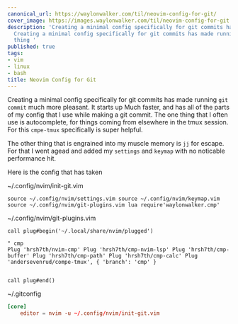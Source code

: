```yaml
---
canonical_url: https://waylonwalker.com/til/neovim-config-for-git/
cover_image: https://images.waylonwalker.com/til/neovim-config-for-git.png
description: 'Creating a minimal config specifically for git commits has made running
  Creating a minimal config specifically for git commits has made running The other
  thing '
published: true
tags:
- vim
- linux
- bash
title: Neovim Config for Git
---
```


Creating a minimal config specifically for git commits has made running
`git commit` much more pleasant.  It starts up Much faster, and has all
of the parts of my config that I use while making a git commit.  The one thing that I often use is autocomplete, for things coming from elsewhere in the tmux session.  For this `cmpe-tmux` specifically is super helpful.

The other thing that is engrained into my muscle memory is `jj` for escape.  For that I went agead and added my `settings` and `keymap` with no noticable performance hit.

Here is the config that has taken


~/.config/nvim/init-git.vim

``` vim
source ~/.config/nvim/settings.vim source ~/.config/nvim/keymap.vim source ~/.config/nvim/git-plugins.vim lua require'waylonwalker.cmp'
```

~/.config/nvim/git-plugins.vim

``` vim
call plug#begin('~/.local/share/nvim/plugged')

" cmp
Plug 'hrsh7th/nvim-cmp' Plug 'hrsh7th/cmp-nvim-lsp' Plug 'hrsh7th/cmp-buffer' Plug 'hrsh7th/cmp-path' Plug 'hrsh7th/cmp-calc' Plug 'andersevenrud/compe-tmux', { 'branch': 'cmp' }


call plug#end()
```

~/.gitconfig

``` toml
[core]
    editor = nvim -u ~/.config/nvim/init-git.vim
```